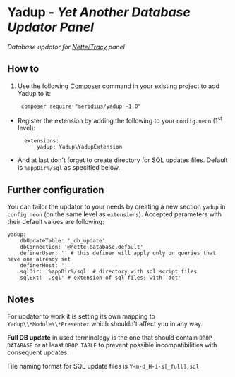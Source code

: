 # Yadup - *Yet Another Database Updator Panel*
*Database updator for [Nette/Tracy](https://github.com/nette/tracy) panel*


## How to
1. Use the following [Composer](https://packagist.org/) command in your existing project to add Yadup to it:  

        composer require "meridius/yadup ~1.0"

- Register the extension by adding the following to your `config.neon` (1<sup>st</sup> level):  

        extensions:
        	yadup: Yadup\YadupExtension

- And at last don't forget to create directory for SQL updates files. Default is `%appDir%/sql` as specified below.


## Further configuration
You can tailor the updator to your needs by creating a new section `yadup` in `config.neon` (on the same level as `extensions`). Accepted parameters with their default values are following:

```neon
yadup:
	dbUpdateTable: '_db_update'
	dbConnection: '@nette.database.default'
	definerUser: '' # this definer will apply only on queries that have one already set
	definerHost: ''
	sqlDir: '%appDir%/sql' # directory with sql script files
	sqlExt: '.sql' # extension of sql files; with 'dot'
```
	

## Notes
For updator to work it is setting its own mapping to `Yadup\\*Module\\*Presenter` which shouldn't affect you in any way.

**Full DB update** in used terminology is the one that should contain `DROP DATABASE` or at least `DROP TABLE` to prevent possible incompatibilities with consequent updates.

File naming format for SQL update files is `Y-m-d_H-i-s[_full].sql`